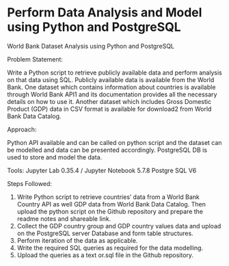 # Perform Data Analysis and Model using Python and PostgreSQL
World Bank Dataset Analysis using Python and PostgreSQL

Problem Statement:

Write a Python script to retrieve publicly available data and perform analysis on that data using SQL. Publicly available data is available from the World Bank. One dataset which contains information about countries is available through World Bank API1 and its documentation provides all the necessary details on how to use it. Another dataset which includes Gross Domestic Product (GDP) data in CSV format is available for download2 from World Bank Data Catalog.

Approach:

Python API available and can be called on python script and the dataset can be modelled and data can be presented accordingly.
PostgreSQL DB is used to store and model the data.

Tools:
Jupyter Lab 0.35.4 / Jupyter Notebook 5.7.8
Postgre SQL V6


Steps Followed:
1.	Write Python script to retrieve countries’ data from a World Bank Country API as well GDP data from World Bank Data Catalog. Then upload the python script on the Github repository and prepare the readme notes and shareable link.
2.	Collect the GDP country group and GDP country values data and upload on the PostgreSQL server Database and form table structures.
3.	Perform iteration of the data as applicable.
4.	Write the required SQL queries as required for the data modelling.
5.	Upload the queries as a text or.sql file in the Github repository.
